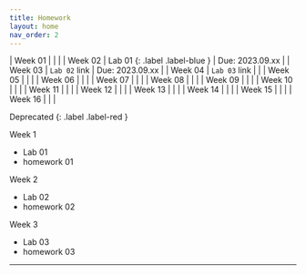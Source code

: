 ```yaml
---
title: Homework
layout: home
nav_order: 2
---
```



| Week 01 |  |  |
| Week 02 | Lab 01 {: .label .label-blue } | Due: 2023.09.xx |
| Week 03 | `Lab 02` link | Due: 2023.09.xx |
| Week 04 | `Lab 03` link |  |
| Week 05 |  |  |
| Week 06 |  |  |
| Week 07 |  |  |
| Week 08 |  |  |
| Week 09 |  |  |
| Week 10 |  |  |
| Week 11 |  |  |
| Week 12 |  |  |
| Week 13 |  |  |
| Week 14 |  |  |
| Week 15 |  |  |
| Week 16 |  |  |

Deprecated
{: .label .label-red }


Week 1

  - Lab 01
  - homework 01

Week 2

  - Lab 02
  - homework 02

Week 3

  - Lab 03
  - homework 03


----

[^1]: [It can take up to 10 minutes for changes to your site to publish after you push the changes to GitHub](https://docs.github.com/en/pages/setting-up-a-github-pages-site-with-jekyll/creating-a-github-pages-site-with-jekyll#creating-your-site).

[Just the Docs]: https://just-the-docs.github.io/just-the-docs/
[GitHub Pages]: https://docs.github.com/en/pages
[README]: https://github.com/just-the-docs/just-the-docs-template/blob/main/README.md
[Jekyll]: https://jekyllrb.com
[GitHub Pages / Actions workflow]: https://github.blog/changelog/2022-07-27-github-pages-custom-github-actions-workflows-beta/
[use this template]: https://github.com/just-the-docs/just-the-docs-template/generate
